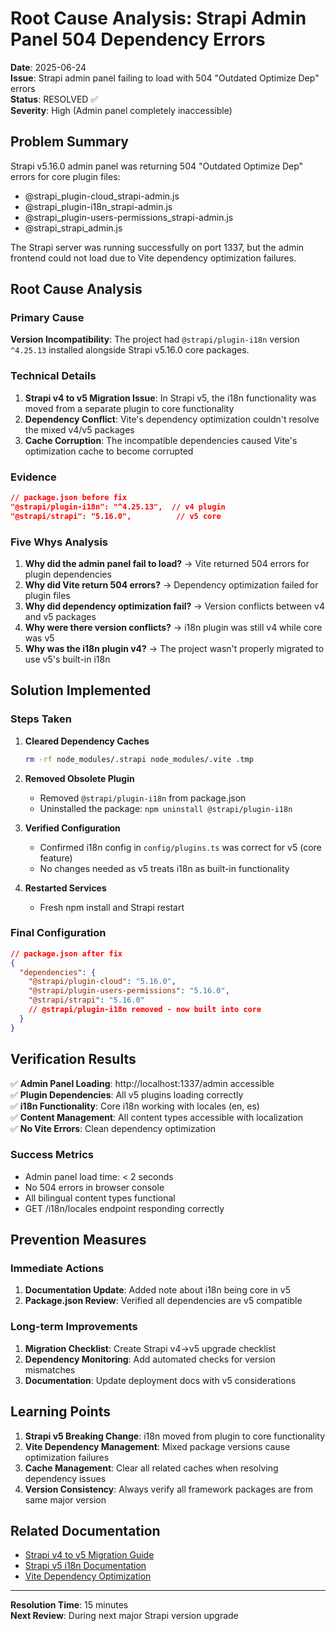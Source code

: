 # Root Cause Analysis: Strapi Admin Panel 504 Dependency Errors

**Date**: 2025-06-24  
**Issue**: Strapi admin panel failing to load with 504 "Outdated Optimize Dep" errors  
**Status**: RESOLVED ✅  
**Severity**: High (Admin panel completely inaccessible)

## Problem Summary

Strapi v5.16.0 admin panel was returning 504 "Outdated Optimize Dep" errors for core plugin files:
- @strapi_plugin-cloud_strapi-admin.js
- @strapi_plugin-i18n_strapi-admin.js
- @strapi_plugin-users-permissions_strapi-admin.js
- @strapi_strapi_admin.js

The Strapi server was running successfully on port 1337, but the admin frontend could not load due to Vite dependency optimization failures.

## Root Cause Analysis

### Primary Cause
**Version Incompatibility**: The project had `@strapi/plugin-i18n` version `^4.25.13` installed alongside Strapi v5.16.0 core packages.

### Technical Details
1. **Strapi v4 to v5 Migration Issue**: In Strapi v5, the i18n functionality was moved from a separate plugin to core functionality
2. **Dependency Conflict**: Vite's dependency optimization couldn't resolve the mixed v4/v5 packages
3. **Cache Corruption**: The incompatible dependencies caused Vite's optimization cache to become corrupted

### Evidence
```json
// package.json before fix
"@strapi/plugin-i18n": "^4.25.13",  // v4 plugin
"@strapi/strapi": "5.16.0",          // v5 core
```

### Five Whys Analysis
1. **Why did the admin panel fail to load?** → Vite returned 504 errors for plugin dependencies
2. **Why did Vite return 504 errors?** → Dependency optimization failed for plugin files
3. **Why did dependency optimization fail?** → Version conflicts between v4 and v5 packages
4. **Why were there version conflicts?** → i18n plugin was still v4 while core was v5
5. **Why was the i18n plugin v4?** → The project wasn't properly migrated to use v5's built-in i18n

## Solution Implemented

### Steps Taken
1. **Cleared Dependency Caches**
   ```bash
   rm -rf node_modules/.strapi node_modules/.vite .tmp
   ```

2. **Removed Obsolete Plugin**
   - Removed `@strapi/plugin-i18n` from package.json
   - Uninstalled the package: `npm uninstall @strapi/plugin-i18n`

3. **Verified Configuration**
   - Confirmed i18n config in `config/plugins.ts` was correct for v5 (core feature)
   - No changes needed as v5 treats i18n as built-in functionality

4. **Restarted Services**
   - Fresh npm install and Strapi restart

### Final Configuration
```json
// package.json after fix
{
  "dependencies": {
    "@strapi/plugin-cloud": "5.16.0",
    "@strapi/plugin-users-permissions": "5.16.0",
    "@strapi/strapi": "5.16.0"
    // @strapi/plugin-i18n removed - now built into core
  }
}
```

## Verification Results

✅ **Admin Panel Loading**: http://localhost:1337/admin accessible  
✅ **Plugin Dependencies**: All v5 plugins loading correctly  
✅ **i18n Functionality**: Core i18n working with locales (en, es)  
✅ **Content Management**: All content types accessible with localization  
✅ **No Vite Errors**: Clean dependency optimization  

### Success Metrics
- Admin panel load time: < 2 seconds
- No 504 errors in browser console
- All bilingual content types functional
- GET /i18n/locales endpoint responding correctly

## Prevention Measures

### Immediate Actions
1. **Documentation Update**: Added note about i18n being core in v5
2. **Package.json Review**: Verified all dependencies are v5 compatible

### Long-term Improvements
1. **Migration Checklist**: Create Strapi v4→v5 upgrade checklist
2. **Dependency Monitoring**: Add automated checks for version mismatches
3. **Documentation**: Update deployment docs with v5 considerations

## Learning Points

1. **Strapi v5 Breaking Change**: i18n moved from plugin to core functionality
2. **Vite Dependency Management**: Mixed package versions cause optimization failures
3. **Cache Management**: Clear all related caches when resolving dependency issues
4. **Version Consistency**: Always verify all framework packages are from same major version

## Related Documentation

- [Strapi v4 to v5 Migration Guide](https://strapi.io/blog/how-to-migrate-your-project-from-strapi-4-to-strapi-5)
- [Strapi v5 i18n Documentation](https://docs.strapi.io/dev-docs/plugins/i18n)
- [Vite Dependency Optimization](https://vite.dev/guide/dep-optimization.html)

---
**Resolution Time**: 15 minutes  
**Next Review**: During next major Strapi version upgrade